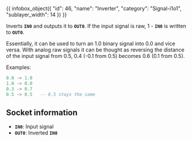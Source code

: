 {{ infobox_object({
	"id": 46,
	"name": "Inverter",
	"category": "Signal-i1o1",
	"sublayer_width": 14
}) }}

Inverts **`IN0`** and outputs it to **`OUT0`**. If the input signal is raw, 1 - **`IN0`** is written to **`OUT0`**.

Essentially, it can be used to turn an 1.0 binary signal into 0.0 and vice versa. With analog raw signals it can be thought as reversing the distance of the input signal from 0.5, 0.4 (-0.1 from 0.5) becomes 0.6 (0.1 from 0.5).

Examples:
```lua
0.0 -> 1.0
1.0 -> 0.0
0.3 -> 0.7
0.5 -> 0.5   -- 0.5 stays the same
```

## Socket information
- **`IN0`**: Input signal
- **`OUT0`**: Inverted **`IN0`**
